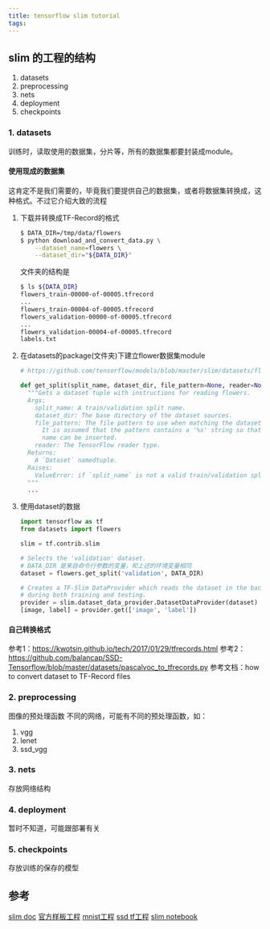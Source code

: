 ```yaml
---
title: tensorflow slim tutorial
tags:
---
```


## slim 的工程的结构
1. datasets
2. preprocessing
3. nets
4. deployment
5. checkpoints

### 1. datasets
训练时，读取使用的数据集，分片等，所有的数据集都要封装成module。

#### 使用现成的数据集
这肯定不是我们需要的，毕竟我们要提供自己的数据集，或者将数据集转换成，这种格式。不过它介绍大致的流程

1. 下载并转换成TF-Record的格式
    ``` bash
    $ DATA_DIR=/tmp/data/flowers
    $ python download_and_convert_data.py \
        --dataset_name=flowers \
        --dataset_dir="${DATA_DIR}"
    ```
    文件夹的结构是
    ``` bash
    $ ls ${DATA_DIR}
    flowers_train-00000-of-00005.tfrecord
    ...
    flowers_train-00004-of-00005.tfrecord
    flowers_validation-00000-of-00005.tfrecord
    ...
    flowers_validation-00004-of-00005.tfrecord
    labels.txt
    ```
2. 在datasets的package(文件夹)下建立flower数据集module
    ``` python
    # https://github.com/tensorflow/models/blob/master/slim/datasets/flowers.py

    def get_split(split_name, dataset_dir, file_pattern=None, reader=None):
      """Gets a dataset tuple with instructions for reading flowers.
      Args:
        split_name: A train/validation split name.
        dataset_dir: The base directory of the dataset sources.
        file_pattern: The file pattern to use when matching the dataset sources.
          It is assumed that the pattern contains a '%s' string so that the split
          name can be inserted.
        reader: The TensorFlow reader type.
      Returns:
        A `Dataset` namedtuple.
      Raises:
        ValueError: if `split_name` is not a valid train/validation split.
      """
      ...
    ```
3. 使用dataset的数据
    ``` python
    import tensorflow as tf
    from datasets import flowers

    slim = tf.contrib.slim

    # Selects the 'validation' dataset.
    # DATA_DIR 是来自命令行参数的变量，和上述的环境变量相同
    dataset = flowers.get_split('validation', DATA_DIR)

    # Creates a TF-Slim DataProvider which reads the dataset in the background
    # during both training and testing.
    provider = slim.dataset_data_provider.DatasetDataProvider(dataset)
    [image, label] = provider.get(['image', 'label'])
    ```

#### 自己转换格式
参考1：https://kwotsin.github.io/tech/2017/01/29/tfrecords.html
参考2：https://github.com/balancap/SSD-Tensorflow/blob/master/datasets/pascalvoc_to_tfrecords.py
参考文档：how to convert dataset to TF-Record files

### 2. preprocessing
图像的预处理函数 不同的网络，可能有不同的预处理函数，如：
1. vgg
2. lenet
3. ssd_vgg

### 3. nets
存放网络结构

### 4. deployment
暂时不知道，可能跟部署有关

### 5. checkpoints
存放训练的保存的模型

## 参考
[slim doc](https://github.com/tensorflow/tensorflow/tree/master/tensorflow/contrib/slim)
[官方样板工程](https://github.com/tensorflow/models/tree/master/slim)
[mnist工程](https://github.com/mnuke/tf-slim-mnist)
[ssd tf工程](https://github.com/balancap/SSD-Tensorflow)
[slim notebook](https://github.com/tensorflow/models/blob/master/slim/slim_walkthrough.ipynb)